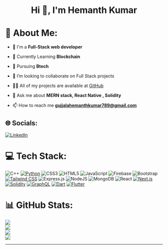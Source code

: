 
<h1 align="center">Hi 👋, I'm Hemanth Kumar</h1> 
<h3 align="start"></h3>

# 💫 About Me:

- 🔭 I'm a <b> Full-Stack web developer </b>
  
- 🌱 Currently Learning <b> Blockchain </b>

- 🌱 Pursuing  **Btech**
  
- 👯 I’m looking to collaborate on Full Stack projects

- 👨‍💻 All of my projects are available at [GitHub](https://github.com/Hemu21/)

- 💬 Ask me about **MERN stack, React Native , Solidity**

- 📫 How to reach me **gujjalahemanthkumar789@gmail.com**





## 🌐 Socials:
[![LinkedIn](https://img.shields.io/badge/LinkedIn-%230077B5.svg?logo=linkedin&logoColor=white)](https://www.linkedin.com/in/hemu21/)

# 💻 Tech Stack:
![C++](https://img.shields.io/badge/c++-%2300599C.svg?style=for-the-badge&logo=c%2B%2B&logoColor=white) [![Python](https://img.shields.io/badge/python-%2314354C.svg?style=for-the-badge&logo=python&logoColor=white)](https://www.python.org/) ![CSS3](https://img.shields.io/badge/css3-%231572B6.svg?style=for-the-badge&logo=css3&logoColor=white) ![HTML5](https://img.shields.io/badge/html5-%23E34F26.svg?style=for-the-badge&logo=html5&logoColor=white) ![JavaScript](https://img.shields.io/badge/javascript-%23323330.svg?style=for-the-badge&logo=javascript&logoColor=%23F7DF1E) ![Firebase](https://img.shields.io/badge/firebase-%23039BE5.svg?style=for-the-badge&logo=firebase) ![Bootstrap](https://img.shields.io/badge/bootstrap-%23563D7C.svg?style=for-the-badge&logo=bootstrap&logoColor=white) [![Tailwind CSS](https://img.shields.io/badge/tailwindcss-%231a202c.svg?style=for-the-badge&logo=tailwind-css&logoColor=38b2ac)](https://tailwindcss.com/) ![Express.js](https://img.shields.io/badge/express.js-%23404d59.svg?style=for-the-badge&logo=express&logoColor=%2361DAFB) ![NodeJS](https://img.shields.io/badge/node.js-6DA55F?style=for-the-badge&logo=node.js&logoColor=white) ![MongoDB](https://img.shields.io/badge/MongoDB-%234ea94b.svg?style=for-the-badge&logo=mongodb&logoColor=white) ![React](https://img.shields.io/badge/react-%2320232a.svg?style=for-the-badge&logo=react&logoColor=%2361DAFB) [![Next.js](https://img.shields.io/badge/next.js-%23000000.svg?style=for-the-badge&logo=next.js&logoColor=white)](https://nextjs.org/) [![Solidity](https://img.shields.io/badge/solidity-%23339933.svg?style=for-the-badge&logo=solidity&logoColor=white)](https://soliditylang.org/) [![GraphQL](https://img.shields.io/badge/graphql-%23E10098.svg?style=for-the-badge&logo=graphql&logoColor=white)](https://graphql.org/) [![Dart](https://img.shields.io/badge/dart-%230175C2.svg?style=for-the-badge&logo=dart&logoColor=white)](https://dart.dev/) [![Flutter](https://img.shields.io/badge/flutter-%2302569B.svg?style=for-the-badge&logo=flutter&logoColor=white)](https://flutter.dev/)
# 📊 GitHub Stats:
![](https://komarev.com/ghpvc/?username=Hemu21&abbreviated=true) <br/>
![](https://github-readme-stats.vercel.app/api?username=Hemu21&theme=dark&hide_border=false&include_all_commits=true&count_private=true)<br/>
![](https://github-readme-streak-stats.herokuapp.com/?user=Hemu21&theme=dark&hide_border=false)<br/>
![](https://github-readme-stats.vercel.app/api/top-langs/?username=Hemu21&theme=dark&hide_border=false&include_all_commits=true&count_private=true&layout=compact)



---
